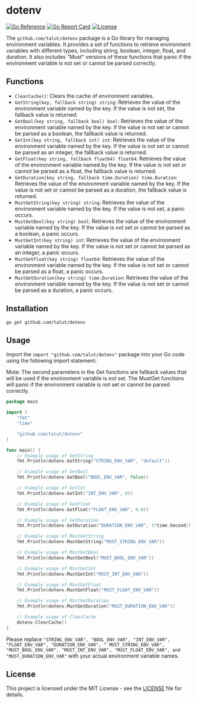 # dotenv

[![Go Reference](https://pkg.go.dev/badge/github.com/talut/dotenv.svg)](https://pkg.go.dev/github.com/talut/dotenv)
[![Go Report Card](https://goreportcard.com/badge/github.com/talut/dotenv)](https://goreportcard.com/report/github.com/talut/dotenv)
[![License](https://img.shields.io/github/license/talut/dotenv)](LICENSE)

The `github.com/talut/dotenv` package is a Go library for managing environment variables. It provides a set of functions
to retrieve environment variables with different types, including string, boolean, integer, float, and duration. It also
includes "Must" versions of these functions that panic if the environment variable is not set or cannot be parsed
correctly.

## Functions

- `ClearCache()`: Clears the cache of environment variables.
- `GetString(key, fallback string) string`: Retrieves the value of the environment variable named by the key. If the
  value is not set, the fallback value is returned.
- `GetBool(key string, fallback bool) bool`: Retrieves the value of the environment variable named by the key. If the
  value is not set or cannot be parsed as a boolean, the fallback value is returned.
- `GetInt(key string, fallback int) int`: Retrieves the value of the environment variable named by the key. If the value
  is not set or cannot be parsed as an integer, the fallback value is returned.
- `GetFloat(key string, fallback float64) float64`: Retrieves the value of the environment variable named by the key. If
  the value is not set or cannot be parsed as a float, the fallback value is returned.
- `GetDuration(key string, fallback time.Duration) time.Duration`: Retrieves the value of the environment variable named
  by the key. If the value is not set or cannot be parsed as a duration, the fallback value is returned.
- `MustGetString(key string) string`: Retrieves the value of the environment variable named by the key. If the value is
  not set, a panic occurs.
- `MustGetBool(key string) bool`: Retrieves the value of the environment variable named by the key. If the value is not
  set or cannot be parsed as a boolean, a panic occurs.
- `MustGetInt(key string) int`: Retrieves the value of the environment variable named by the key. If the value is not
  set or cannot be parsed as an integer, a panic occurs.
- `MustGetFloat(key string) float64`: Retrieves the value of the environment variable named by the key. If the value is
  not set or cannot be parsed as a float, a panic occurs.
- `MustGetDuration(key string) time.Duration`: Retrieves the value of the environment variable named by the key. If the
  value is not set or cannot be parsed as a duration, a panic occurs.

## Installation

```shell
go get github.com/talut/dotenv
```

## Usage

Import the `import "github.com/talut/dotenv"` package into your Go code using the following import statement:

Mote: The second parameters in the Get functions are fallback values that will be used
if the environment variable is not set. The MustGet functions will panic if the environment variable is not set or
cannot be parsed correctly.

```go
package main

import (
	"fmt"
	"time"

	"github.com/talut/dotenv"
)

func main() {
	// Example usage of GetString
	fmt.Println(dotenv.GetString("STRING_ENV_VAR", "default"))

	// Example usage of GetBool
	fmt.Println(dotenv.GetBool("BOOL_ENV_VAR", false))

	// Example usage of GetInt
	fmt.Println(dotenv.GetInt("INT_ENV_VAR", 0))

	// Example usage of GetFloat
	fmt.Println(dotenv.GetFloat("FLOAT_ENV_VAR", 0.0))

	// Example usage of GetDuration
	fmt.Println(dotenv.GetDuration("DURATION_ENV_VAR", 1*time.Second))

	// Example usage of MustGetString
	fmt.Println(dotenv.MustGetString("MUST_STRING_ENV_VAR"))

	// Example usage of MustGetBool
	fmt.Println(dotenv.MustGetBool("MUST_BOOL_ENV_VAR"))

	// Example usage of MustGetInt
	fmt.Println(dotenv.MustGetInt("MUST_INT_ENV_VAR"))

	// Example usage of MustGetFloat
	fmt.Println(dotenv.MustGetFloat("MUST_FLOAT_ENV_VAR"))

	// Example usage of MustGetDuration
	fmt.Println(dotenv.MustGetDuration("MUST_DURATION_ENV_VAR"))

	// Example usage of ClearCache
	dotenv.ClearCache()
}
```

Please replace `"STRING_ENV_VAR", "BOOL_ENV_VAR", "INT_ENV_VAR", "FLOAT_ENV_VAR", "DURATION_ENV_VAR", "
MUST_STRING_ENV_VAR", "MUST_BOOL_ENV_VAR", "MUST_INT_ENV_VAR", "MUST_FLOAT_ENV_VAR", and "MUST_DURATION_ENV_VAR"` with
your actual environment variable names.


## License

This project is licensed under the MIT License - see the [LICENSE](LICENSE) file for details.
